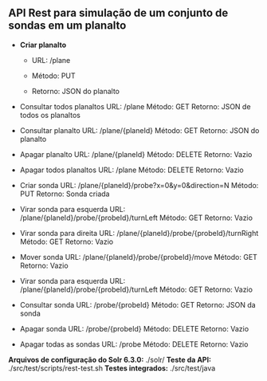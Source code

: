 **API Rest para simulação de um conjunto de sondas em um planalto**
----
* **Criar planalto**

  * URL: /plane

  * Método: PUT

  * Retorno: JSON do planalto

* Consultar todos planaltos
URL: /plane
Método: GET
Retorno: JSON de todos os planaltos

* Consultar planalto
URL: /plane/{planeId}
Método: GET
Retorno: JSON do planalto

* Apagar planalto
URL: /plane/{planeId}
Método: DELETE
Retorno: Vazio

* Apagar todos planaltos
URL: /plane
Método: DELETE
Retorno: Vazio

* Criar sonda
URL: /plane/{planeId}/probe?x=0&y=0&direction=N
Método: PUT
Retorno: Sonda criada

* Virar sonda para esquerda
URL: /plane/{planeId}/probe/{probeId}/turnLeft
Método: GET
Retorno: Vazio

* Virar sonda para direita
URL: /plane/{planeId}/probe/{probeId}/turnRight
Método: GET
Retorno: Vazio

* Mover sonda
URL: /plane/{planeId}/probe/{probeId}/move
Método: GET
Retorno: Vazio

* Virar sonda para esquerda
URL: /plane/{planeId}/probe/{probeId}/turnLeft
Método: GET
Retorno: Vazio

* Consultar sonda
URL: /probe/{probeId}
Método: GET
Retorno: JSON da sonda

* Apagar sonda
URL: /probe/{probeId}
Método: DELETE
Retorno: Vazio

* Apagar todas as sondas
URL: /probe
Método: DELETE
Retorno: Vazio

**Arquivos de configuração do Solr 6.3.0:** ./solr/
**Teste da API:** ./src/test/scripts/rest-test.sh
**Testes integrados:** ./src/test/java
